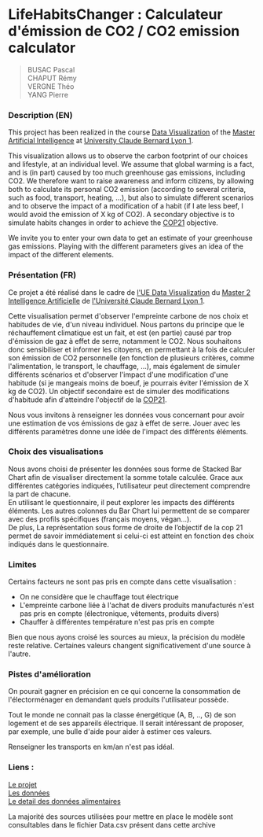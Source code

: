 # LifeHabitsChanger : Calculateur d'émission de CO2 / CO2 emission calculator
> BUSAC Pascal  
> CHAPUT Rémy  
> VERGNE Théo  
> YANG Pierre  

### Description (EN)

This project has been realized in the course [Data Visualization](https://lyondataviz.github.io/teaching/lyon1-m2/2018/) of the [Master Artificial Intelligence](http://master-info.univ-lyon1.fr/IA/) at [University Claude Bernard Lyon 1](https://www.univ-lyon1.fr/).

This visualization allows us to observe the carbon footprint of our choices and lifestyle, at an individual level. We assume that global warming is a fact, and is (in part) caused by too much greenhouse gas emissions, including CO2. We therefore want to raise awareness and inform citizens, by allowing both to calculate its personal CO2 emission (according to several criteria, such as food, transport, heating, ...), but also to simulate different scenarios and to observe the impact of a modification of a habit (if I ate less beef, I would avoid the emission of X kg of CO2). A secondary objective is to simulate habits changes in order to achieve the [COP21](http://www.cop21paris.org/) objective.

We invite you to enter your own data to get an estimate of your greenhouse gas emissions. Playing with the different parameters gives an idea of the impact of the different elements.

### Présentation (FR)  

Ce projet a été réalisé dans le cadre de [l'UE Data Visualization](https://lyondataviz.github.io/teaching/lyon1-m2/2018/) du [Master 2 Intelligence Artificielle](http://master-info.univ-lyon1.fr/IA/) de [l'Université Claude Bernard Lyon 1](https://www.univ-lyon1.fr/).

Cette visualisation permet d'observer l'empreinte carbone de nos choix et habitudes de vie, d'un niveau individuel. Nous partons du principe que le réchauffement climatique est un fait, et est (en partie) causé par trop d'émission de gaz à effet de serre, notamment le CO2. Nous souhaitons donc sensibiliser et informer les citoyens, en permettant à la fois de calculer son émission de CO2 personnelle (en fonction de plusieurs critères, comme l'alimentation, le transport, le chauffage, ...), mais également de simuler différents scénarios et d'observer l'impact d'une modification d'une habitude (si je mangeais moins de boeuf, je pourrais éviter l'émission de X kg de CO2). Un objectif secondaire est de simuler des modifications d'habitude afin d'atteindre l'objectif de la [COP21](https://www.apc-paris.com/cop-21).

Nous vous invitons à renseigner les données vous concernant pour avoir une estimation de vos émissions de gaz à effet de serre. Jouer avec les différents paramètres donne une idée de l'impact des différents éléments.

### Choix des visualisations

Nous avons choisi de présenter les données sous forme de Stacked Bar Chart afin de visualiser directement la somme totale calculée.
Grace aux différentes catégories indiquées, l’utilisateur peut directement comprendre la part de chacune.   
En utilisant le questionnaire, il peut explorer les impacts des différents éléments.
Les autres colonnes du Bar Chart lui permettent de se comparer avec des profils spécifiques (français moyens, végan...).  
De plus, La représentation sous forme de droite de l’objectif de la cop 21 permet de savoir immédiatement si celui-ci est atteint en fonction des choix indiqués dans le questionnaire. 

### Limites

Certains facteurs ne sont pas pris en compte dans cette visualisation :
- On ne considère que le chauffage tout électrique
- L'empreinte carbone liée à l'achat de divers produits manufacturés n'est pas pris en compte (électronique, vêtements, produits divers)
- Chauffer à différentes température n'est pas pris en compte

Bien que nous ayons croisé les sources au mieux, la précision du modèle reste relative. Certaines valeurs changent significativement d'une source à l'autre.

### Pistes d'amélioration

On pourait gagner en précision en ce qui concerne la consommation de l'électorménager en demandant quels produits l'utilisateur possède.

Tout le monde ne connait pas la classe énergétique (A, B, .., G) de son logement et de ses appareils électrique. Il serait intéressant de proposer, par exemple, une bulle d'aide pour aider à estimer ces valeurs.

Renseigner les transports en km/an n'est pas idéal.

### Liens :

[Le projet](https://lifehabitschanger.github.io/)  
[Les données](https://github.com/LifeHabitsChanger/lifehabitschanger.github.io/blob/master/Data.csv)  
[Le detail des données alimentaires](https://github.com/LifeHabitsChanger/lifehabitschanger.github.io/blob/master/Data_alimentaire.csv)  

La majorité des sources utilisées pour mettre en place le modèle sont consultables dans le fichier Data.csv présent dans cette archive
